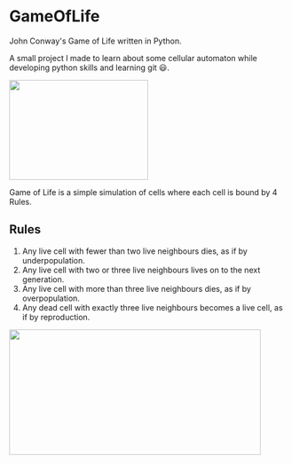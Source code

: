 # GameOfLife
John Conway's Game of Life written in Python.

A small project I made to learn about some cellular automaton while developing python skills and learning git 😃.

<img src="https://upload.wikimedia.org/wikipedia/commons/e/e5/Gospers_glider_gun.gif" width="250" height="180"/>

Game of Life is a simple simulation of cells where each cell is bound by 4 Rules.

## Rules
1. Any live cell with fewer than two live neighbours dies, as if by underpopulation.
2. Any live cell with two or three live neighbours lives on to the next generation.
3. Any live cell with more than three live neighbours dies, as if by overpopulation.
4. Any dead cell with exactly three live neighbours becomes a live cell, as if by reproduction.

<img src="https://i.postimg.cc/BZzbPdNP/Screenshot-2.png" width="453" height="226"/>
